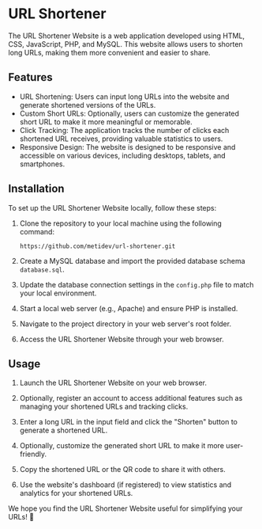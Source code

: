 # URL Shortener

The URL Shortener Website is a web application developed using HTML, CSS, JavaScript, PHP, and MySQL. This website allows users to shorten long URLs, making them more convenient and easier to share.

## Features

- URL Shortening: Users can input long URLs into the website and generate shortened versions of the URLs.
- Custom Short URLs: Optionally, users can customize the generated short URL to make it more meaningful or memorable.
- Click Tracking: The application tracks the number of clicks each shortened URL receives, providing valuable statistics to users.
- Responsive Design: The website is designed to be responsive and accessible on various devices, including desktops, tablets, and smartphones.

## Installation

To set up the URL Shortener Website locally, follow these steps:

1. Clone the repository to your local machine using the following command:

   ```
   https://github.com/metidev/url-shortener.git
   ```

2. Create a MySQL database and import the provided database schema `database.sql`.

3. Update the database connection settings in the `config.php` file to match your local environment.

4. Start a local web server (e.g., Apache) and ensure PHP is installed.

5. Navigate to the project directory in your web server's root folder.

6. Access the URL Shortener Website through your web browser.

## Usage

1. Launch the URL Shortener Website on your web browser.

2. Optionally, register an account to access additional features such as managing your shortened URLs and tracking clicks.

3. Enter a long URL in the input field and click the "Shorten" button to generate a shortened URL.

4. Optionally, customize the generated short URL to make it more user-friendly.

5. Copy the shortened URL or the QR code to share it with others.

6. Use the website's dashboard (if registered) to view statistics and analytics for your shortened URLs.



We hope you find the URL Shortener Website useful for simplifying your URLs! 🚀
